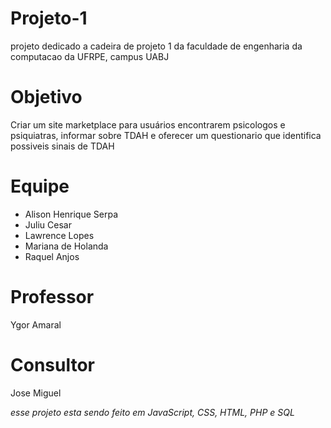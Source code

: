# Projeto-1
 projeto dedicado a cadeira de projeto 1 da faculdade de engenharia da computacao da UFRPE, campus UABJ

# Objetivo
Criar um site marketplace para usuários encontrarem psicologos e psiquiatras, informar sobre TDAH e oferecer um questionario que identifica possiveis sinais de TDAH

# Equipe
- Alison Henrique Serpa
- Juliu Cesar
- Lawrence Lopes
- Mariana de Holanda
- Raquel Anjos

# Professor
Ygor Amaral

# Consultor
Jose Miguel

*esse projeto esta sendo feito em JavaScript, CSS, HTML, PHP e SQL*
